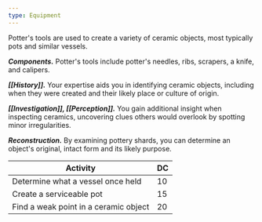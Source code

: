 ```yaml
---
type: Equipment
---
```

Potter's tools are used to create a variety of ceramic objects, most typically pots and similar vessels.

**_Components._** Potter's tools include potter's needles, ribs, scrapers, a knife, and calipers.

**_[[History]]._** Your expertise aids you in identifying ceramic objects, including when they were created and their likely place or culture of origin.

**_[[Investigation]], [[Perception]]._** You gain additional insight when inspecting ceramics, uncovering clues others would overlook by spotting minor irregularities.

**_Reconstruction._** By examining pottery shards, you can determine an object's original, intact form and its likely purpose.

|Activity|DC|
|---|---|
|Determine what a vessel once held|10|
|Create a serviceable pot|15|
|Find a weak point in a ceramic object|20|